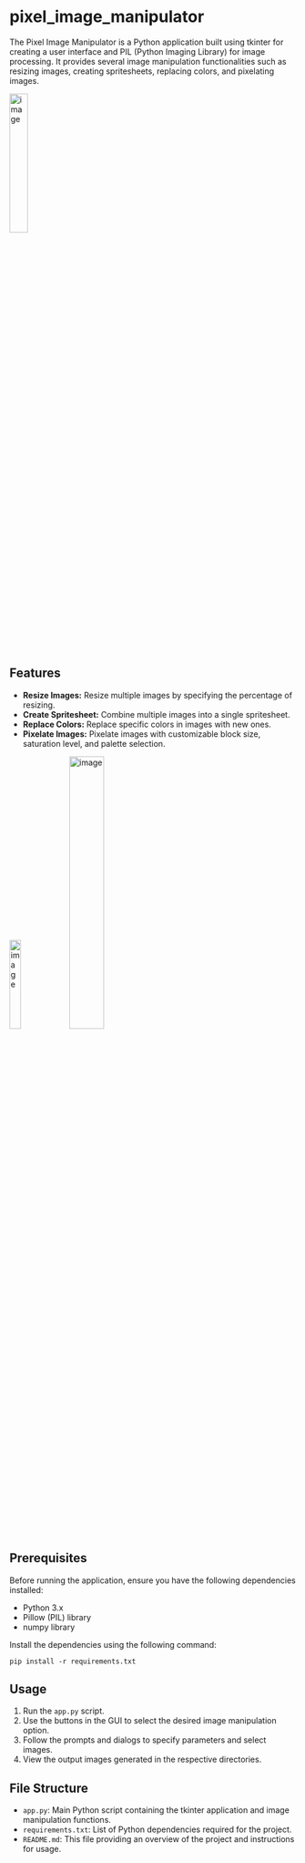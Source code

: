 # pixel_image_manipulator

The Pixel Image Manipulator is a Python application built using tkinter for creating a user interface and PIL (Python Imaging Library) for image processing. It provides several image manipulation functionalities such as resizing images, creating spritesheets, replacing colors, and pixelating images.

<img src="https://github.com/dannythedev/pixel_image_manipulator/assets/99733108/ba5cd450-91d5-4afa-97d3-d73a3e940c82" alt="image" width="25%">


## Features

- **Resize Images:** Resize multiple images by specifying the percentage of resizing.
- **Create Spritesheet:** Combine multiple images into a single spritesheet.
- **Replace Colors:** Replace specific colors in images with new ones.
- **Pixelate Images:** Pixelate images with customizable block size, saturation level, and palette selection.

<img src="https://github.com/dannythedev/pixel_image_manipulator/assets/99733108/c28166c7-a3b7-445d-b15e-c7c1aba464e7" alt="image" width="20%">
<img src="https://github.com/dannythedev/pixel_image_manipulator/assets/99733108/80e7b8d9-298a-400a-85bb-1daf8e803226" alt="image" width="35%">

## Prerequisites

Before running the application, ensure you have the following dependencies installed:

- Python 3.x
- Pillow (PIL) library
- numpy library

Install the dependencies using the following command:

``pip install -r requirements.txt``

## Usage

1. Run the `app.py` script.
2. Use the buttons in the GUI to select the desired image manipulation option.
3. Follow the prompts and dialogs to specify parameters and select images.
4. View the output images generated in the respective directories.

## File Structure

- `app.py`: Main Python script containing the tkinter application and image manipulation functions.
- `requirements.txt`: List of Python dependencies required for the project.
- `README.md`: This file providing an overview of the project and instructions for usage.
